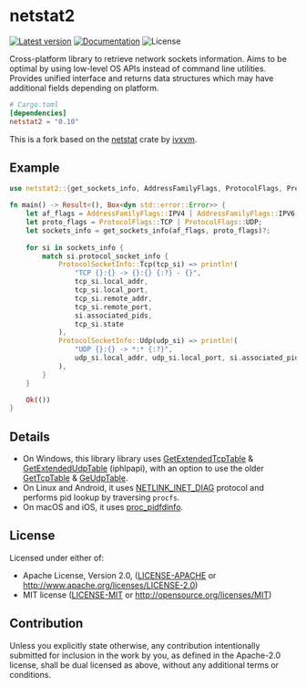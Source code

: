 netstat2
=======
[![Latest version](https://img.shields.io/crates/v/netstat2.svg)](https://crates.io/crates/netstat2)
[![Documentation](https://docs.rs/netstat2/badge.svg)](https://docs.rs/netstat2)
![License](https://img.shields.io/crates/l/netstat2.svg)

Cross-platform library to retrieve network sockets information.
Aims to be optimal by using low-level OS APIs instead of command line utilities.
Provides unified interface and returns data structures which may have additional fields depending on platform.

```toml
# Cargo.toml
[dependencies]
netstat2 = "0.10"
```

This is a fork based on the [netstat](https://crates.io/crates/netstat) crate by [ivxvm](https://github.com/ivxvm).

## Example

```rust
use netstat2::{get_sockets_info, AddressFamilyFlags, ProtocolFlags, ProtocolSocketInfo};

fn main() -> Result<(), Box<dyn std::error::Error>> {
    let af_flags = AddressFamilyFlags::IPV4 | AddressFamilyFlags::IPV6;
    let proto_flags = ProtocolFlags::TCP | ProtocolFlags::UDP;
    let sockets_info = get_sockets_info(af_flags, proto_flags)?;
    
    for si in sockets_info {
        match si.protocol_socket_info {
            ProtocolSocketInfo::Tcp(tcp_si) => println!(
                "TCP {}:{} -> {}:{} {:?} - {}",
                tcp_si.local_addr,
                tcp_si.local_port,
                tcp_si.remote_addr,
                tcp_si.remote_port,
                si.associated_pids,
                tcp_si.state
            ),
            ProtocolSocketInfo::Udp(udp_si) => println!(
                "UDP {}:{} -> *:* {:?}",
                udp_si.local_addr, udp_si.local_port, si.associated_pids
            ),
        }
    }

    Ok(())
}
```

## Details

- On Windows, this library library uses [GetExtendedTcpTable](https://docs.microsoft.com/en-us/windows/desktop/api/iphlpapi/nf-iphlpapi-getextendedtcptable) & [GetExtendedUdpTable](https://docs.microsoft.com/en-us/windows/desktop/api/iphlpapi/nf-iphlpapi-getextendedudptable) (iphlpapi), 
with an option to use the older [GetTcpTable](https://docs.microsoft.com/en-us/windows/desktop/api/iphlpapi/nf-iphlpapi-gettcptable) & [GeUdpTable](https://docs.microsoft.com/en-us/windows/desktop/api/iphlpapi/nf-iphlpapi-getudptable).
- On Linux and Android, it uses [NETLINK_INET_DIAG](http://manpages.ubuntu.com/manpages/bionic/en/man7/sock_diag.7.html) protocol and performs pid lookup by traversing `procfs`.
- On macOS and iOS, it uses [proc_pidfdinfo](https://opensource.apple.com/source/xnu/xnu-1504.7.4/bsd/kern/proc_info.c.auto.html).

## License

Licensed under either of:

 * Apache License, Version 2.0, ([LICENSE-APACHE](LICENSE-APACHE) or http://www.apache.org/licenses/LICENSE-2.0)
 * MIT license ([LICENSE-MIT](LICENSE-MIT) or http://opensource.org/licenses/MIT)

## Contribution

Unless you explicitly state otherwise, any contribution intentionally submitted
for inclusion in the work by you, as defined in the Apache-2.0 license, shall be dual licensed as above, without any
additional terms or conditions.
